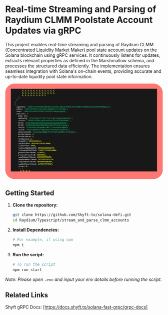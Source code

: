 # Real-time Streaming and Parsing of Raydium CLMM Poolstate Account Updates via gRPC

This project enables real-time streaming and parsing of Raydium CLMM (Concentrated Liquidity Market Maker) pool state account updates on the Solana blockchain using gRPC services. It continuously listens for updates, extracts relevant properties as defined in the Marshmallow schema, and processes the structured data efficiently. The implementation ensures seamless integration with Solana's on-chain events, providing accurate and up-to-date liquidity pool state information.

![screenshot](assets/raydiumClmm_screenshotA.png?raw=true "Screenshot")

## Getting Started

1. **Clone the repository:**
   ```bash
   git clone https://github.com/Shyft-to/solana-defi.git
   cd Raydium/Typescript/stream_and_parse_clmm_accounts
   ```

2. **Install Dependencies:**

    ```bash
    # For example, if using npm
    npm i
    ```

3. **Run the script:**

    ```bash
    # To run the script
    npm run start
    ```

*Note: Please open `.env` and input your env details before running the script.*

## Related Links

Shyft gRPC Docs: [https://docs.shyft.to/solana-fast-grpc/grpc-docs]